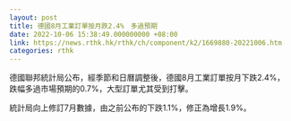 ```yaml
---
layout: post
title: 德國8月工業訂單按月跌2.4%　多過預期
date: 2022-10-06 15:38:49.000000000 +08:00
link: https://news.rthk.hk/rthk/ch/component/k2/1669880-20221006.htm
categories: rthk
---
```


德國聯邦統計局公布，經季節和日曆調整後，德國8月工業訂單按月下跌2.4%，跌幅多過市場預期的0.7%，大型訂單尤其受到打擊。

統計局向上修訂7月數據，由之前公布的下跌1.1%，修正為增長1.9%。
